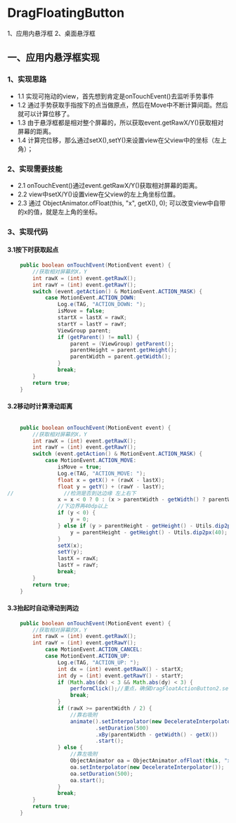 # DragFloatingButton
1、应用内悬浮框 2、桌面悬浮框

## 一、应用内悬浮框实现
### 1、实现思路
- 1.1 实现可拖动的view，首先想到肯定是onTouchEvent()去监听手势事件
- 1.2 通过手势获取手指按下的点当做原点，然后在Move中不断计算间距。然后就可以计算位移了。
- 1.3 由于悬浮框都是相对整个屏幕的，所以获取event.getRawX/Y()获取相对屏幕的距离。
- 1.4 计算完位移，那么通过setX(),setY()来设置view在父view中的坐标（左上角）；
### 2、实现需要技能
- 2.1 onTouchEvent()通过event.getRawX/Y()获取相对屏幕的距离。
- 2.2 view中setX/Y()设置view在父view的左上角坐标位置。
- 2.3 通过 ObjectAnimator.ofFloat(this, "x", getX(), 0); 可以改变view中自带的x的值，就是左上角的坐标。
### 3、实现代码
#### 3.1按下时获取起点
```java
    public boolean onTouchEvent(MotionEvent event) {
        //获取相对屏幕的X，Y
        int rawX = (int) event.getRawX();
        int rawY = (int) event.getRawY();
        switch (event.getAction() & MotionEvent.ACTION_MASK) {
            case MotionEvent.ACTION_DOWN:
                Log.e(TAG, "ACTION_DOWN: ");
                isMove = false;
                startX = lastX = rawX;
                startY = lastY = rawY;
                ViewGroup parent;
                if (getParent() != null) {
                    parent = (ViewGroup) getParent();
                    parentHeight = parent.getHeight();
                    parentWidth = parent.getWidth();
                }
                break;
        }
        return true;
    }
```
#### 3.2移动时计算滑动距离
```java

    public boolean onTouchEvent(MotionEvent event) {
        //获取相对屏幕的X，Y
        int rawX = (int) event.getRawX();
        int rawY = (int) event.getRawY();
        switch (event.getAction() & MotionEvent.ACTION_MASK) {
            case MotionEvent.ACTION_MOVE:
                isMove = true;
                Log.e(TAG, "ACTION_MOVE: ");
                float x = getX() + (rawX - lastX);
                float y = getY() + (rawY - lastY);
//                //检测是否到达边缘 左上右下
                x = x < 0 ? 0 : (x > parentWidth - getWidth() ? parentWidth - getWidth() : x);
                //下边界再40dp以上
                if (y < 0) {
                    y = 0;
                } else if (y > parentHeight - getHeight() - Utils.dip2px(40)) {
                    y = parentHeight - getHeight() - Utils.dip2px(40);
                }
                setX(x);
                setY(y);
                lastX = rawX;
                lastY = rawY;
                break;
        }
        return true;
    }
```

#### 3.3抬起时自动滑动到两边
```java
    public boolean onTouchEvent(MotionEvent event) {
        //获取相对屏幕的X，Y
        int rawX = (int) event.getRawX();
        int rawY = (int) event.getRawY();
            case MotionEvent.ACTION_CANCEL:
            case MotionEvent.ACTION_UP:
                Log.e(TAG, "ACTION_UP: ");
                int dx = (int) event.getRawX() - startX;
                int dy = (int) event.getRawY() - startY;
                if (Math.abs(dx) < 3 && Math.abs(dy) < 3) {
                    performClick();//重点，确保DragFloatActionButton2.setOnclickListener生效
                    break;
                }
                if (rawX >= parentWidth / 2) {
                    //靠右吸附
                    animate().setInterpolator(new DecelerateInterpolator())
                            .setDuration(500)
                            .xBy(parentWidth - getWidth() - getX())
                            .start();
                } else {
                    //靠左吸附
                    ObjectAnimator oa = ObjectAnimator.ofFloat(this, "x", getX(), 0);
                    oa.setInterpolator(new DecelerateInterpolator());
                    oa.setDuration(500);
                    oa.start();
                }
                break;
        }
        return true;
    }
```
